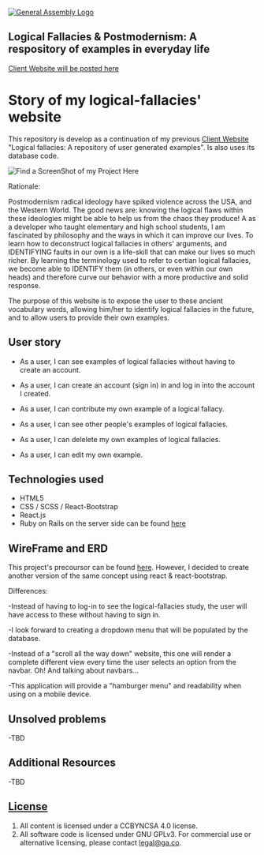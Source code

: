 [![General Assembly Logo](https://camo.githubusercontent.com/1a91b05b8f4d44b5bbfb83abac2b0996d8e26c92/687474703a2f2f692e696d6775722e636f6d2f6b6538555354712e706e67)](https://generalassemb.ly/education/web-development-immersive)

## Logical Fallacies & Postmodernism: A respository of examples in everyday life

[Client Website will be posted here](https://www.linkedin.com/in/alfredo-rafael/)
# Story of my logical-fallacies' website

This repository is develop as a continuation of my previous [Client Website](https://alfredrafael.github.io/logical-fallacy-client/) "Logical fallacies: A repository of user generated examples". Is also uses its database code. 

![Find a ScreenShot of my Project Here]('./public/projectScreenshot.png')

Rationale:

Postmodernism radical ideology have spiked violence across the USA, and the Western World. The good news are: knowing the logical flaws within these ideologies might be able to help us from the chaos they produce! A as a developer who taught elementary and high school students, I am fascinated by philosophy and the ways in which it can improve our lives. To learn how to deconstruct logical fallacies in others' arguments, and IDENTIFYING faults in our own is a life-skill that can make our lives so much richer. By learning the terminology used to refer to certian logical fallacies, we become able to IDENTIFY them (in others, or even within our own heads) and therefore curve our behavior with a more productive and solid response.

The purpose of this website is to expose the user to these ancient vocabulary words, allowing him/her to identify logical fallacies in the future, and to allow users to provide their own examples.


## User story

- As a user, I can see examples of logical fallacies without having to create an account. 
- As a user, I can create an account (sign in) in and log in into the account I created.

- As a user, I can contribute my own example of a logical fallacy.

- As a user, I can see other people's examples of logical fallacies.

- As a user, I can delelete my own examples of logical fallacies.

- As a user, I can edit my own example.

## Technologies used

- HTML5
- CSS / SCSS / React-Bootstrap
- React.js
- Ruby on Rails on the server side can be found [here](https://github.com/alfredrafael/logical-fallacy-server)

## WireFrame and ERD

This project's precoursor can be found [here](https://github.com/alfredrafael/logical-fallacy-client). However, I decided to create another version of the same concept using react & react-bootstrap. 

Differences: 

-Instead of having to log-in to see the logical-fallacies study, the user will have access to these without having to sign in.

-I look forward to creating a dropdown menu that will be populated by the database.

-Instead of a "scroll all the way down" website, this one will render a complete different view every time the user selects an option from the navbar. Oh! And talking about navbars...

-This application will provide a "hamburger menu" and readability when using on a mobile device.



## Unsolved problems
-TBD


## Additional Resources

-TBD

## [License](LICENSE)

1.  All content is licensed under a CC­BY­NC­SA 4.0 license.
1.  All software code is licensed under GNU GPLv3. For commercial use or
    alternative licensing, please contact legal@ga.co.
